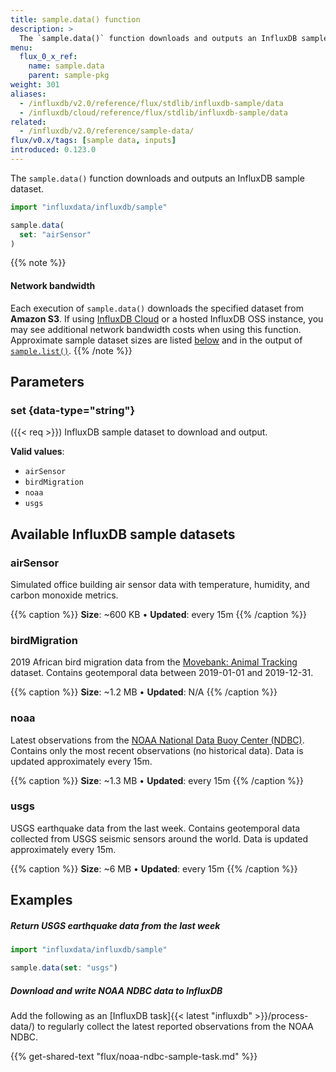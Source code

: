 ```yaml
---
title: sample.data() function
description: >
  The `sample.data()` function downloads and outputs an InfluxDB sample dataset.
menu:
  flux_0_x_ref:
    name: sample.data
    parent: sample-pkg
weight: 301
aliases:
  - /influxdb/v2.0/reference/flux/stdlib/influxdb-sample/data
  - /influxdb/cloud/reference/flux/stdlib/influxdb-sample/data
related:
  - /influxdb/v2.0/reference/sample-data/
flux/v0.x/tags: [sample data, inputs]
introduced: 0.123.0
---
```


The `sample.data()` function downloads and outputs an InfluxDB sample dataset.

```js
import "influxdata/influxdb/sample"

sample.data(
  set: "airSensor"
)
```

{{% note %}}
#### Network bandwidth
Each execution of `sample.data()` downloads the specified dataset from **Amazon S3**.
If using [InfluxDB Cloud](/influxdb/cloud/) or a hosted InfluxDB OSS instance,
you may see additional network bandwidth costs when using this function.
Approximate sample dataset sizes are listed [below](#available-influxdb-sample-datasets)
and in the output of [`sample.list()`](/flux/v0.x/stdlib/influxdata/influxdb/sample/list/).
{{% /note %}}

## Parameters

### set {data-type="string"}
({{< req >}}) InfluxDB sample dataset to download and output.

**Valid values**:

- `airSensor`
- `birdMigration`
- `noaa`
- `usgs`

## Available InfluxDB sample datasets

### airSensor

Simulated office building air sensor data with temperature,
humidity, and carbon monoxide metrics.

{{% caption %}}
**Size**: ~600 KB • **Updated**: every 15m
{{% /caption %}}

### birdMigration

2019 African bird migration data from the
[Movebank: Animal Tracking](https://www.kaggle.com/pulkit8595/movebank-animal-tracking) dataset.
Contains geotemporal data between 2019-01-01 and 2019-12-31.

{{% caption %}}
**Size**: ~1.2 MB • **Updated**: N/A
{{% /caption %}}

### noaa

Latest observations from the [NOAA National Data Buoy Center (NDBC)](https://www.ndbc.noaa.gov/).
Contains only the most recent observations (no historical data).
Data is updated approximately every 15m.

{{% caption %}}
**Size**: ~1.3 MB • **Updated**: every 15m
{{% /caption %}}

### usgs

USGS earthquake data from the last week.
Contains geotemporal data collected from USGS seismic sensors around the world.
Data is updated approximately every 15m. 

{{% caption %}}
**Size**: ~6 MB • **Updated**: every 15m
{{% /caption %}}

## Examples

##### Return USGS earthquake data from the last week
```js
import "influxdata/influxdb/sample"

sample.data(set: "usgs")
```

##### Download and write NOAA NDBC data to InfluxDB
Add the following as an [InfluxDB task]{{< latest "influxdb" >}}/process-data/)
to regularly collect the latest reported observations from the NOAA NDBC.

{{% get-shared-text "flux/noaa-ndbc-sample-task.md" %}}
